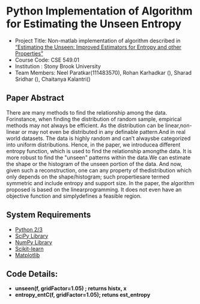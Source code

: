 # Python Implementation of Algorithm for Estimating the Unseen Entropy
* Project Title: Non-matlab implementation of algorithm described in [“Estimating the Unseen: Improved Estimators for Entropy and other Properties”](https://theory.stanford.edu/~valiant/papers/unseenJournal.pdf)
* Course Code: CSE 549.01
* Institution : Stony Brook University
* Team Members: Neel Paratkar(111483570), Rohan Karhadkar (), Sharad Sridhar (), Chaitanya Kalantri()

## Paper Abstract
There  are  many  methods  to  find  the  relationship  among  the  data.  Forinstance,  when  finding  the  distribution  of  random  sample,  empirical methods may not always be efficient.  As the distribution can be linear,non-linear or may not even be distributed in any definable pattern.And in real world datasets. The data is highly random and can’t alwaysbe categorized into uniform distributions. Hence, in the paper, we introducea different entropy function, which is used to find the relationship amongthe data. It is more robust to find the "unseen" patterns within the data.We can estimate the shape or the histogram of the unseen portion of the data. And now, given such a reconstruction, one can any property of thedistribution which only depends on the shape/histogram; such propertiesare termed symmetric and include entropy and support size. In   the   paper,    the   algorithm   proposed   is   based   on   the   linearprogramming.  It  does  not  even  have  an  objective  function  and  simplydefines a feasible region.

## System Requirements
* [Python 2/3](https://www.python.org/downloads/)
* [SciPy Library](https://www.scipy.org/)
* [NumPy Library](https://www.scipy.org/)
* [Scikit-learn](https://scikit-learn.org/stable/)
* [Matplotlib](https://matplotlib.org/)

## Code Details:
* **unseen(f, gridFactor=1.05) ; returns histx, x**
* **entropy_entC(f, gridFactor=1.05); retuns est_entropy**
